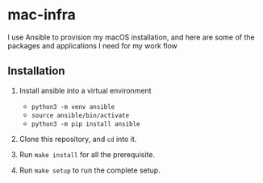 # mac-infra
I use Ansible to provision my macOS installation, and here are some of the packages and applications I need for my work flow

## Installation

1. Install ansible into a virtual environment
 	- `python3 -m venv ansible`
	- `source ansible/bin/activate`
	- `python3 -m pip install ansible`

2. Clone this repository, and `cd` into it.

3. Run `make install` for all the prerequisite.

4. Run `make setup` to run the complete setup.
